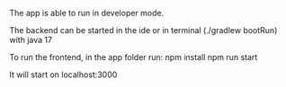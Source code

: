 The app is able to run in developer mode.

The backend can be started in the ide or in terminal (./gradlew bootRun) with java 17


To run the frontend, in the app folder run:
npm install
npm run start

It will start on localhost:3000